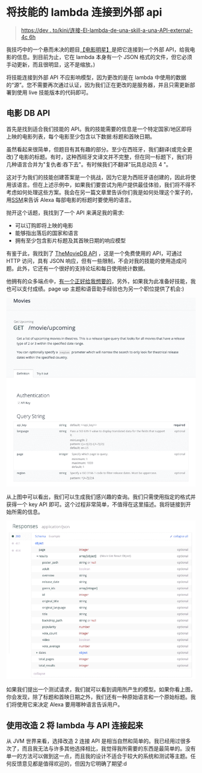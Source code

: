 # 将技能的 lambda 连接到外部 api

> [https://dev . to/kini/连接-El-lambda-de-una-skill-a-una-API-external-4c 6h](https://dev.to/kini/conectando-el-lambda-de-una-skill-a-una-api-externa-4c6h)

我技巧中的一个悬而未决的题目[【电影明星】](https://www.amazon.es/Kinisoftware-Estrenos-de-cine/dp/B07MKCLZ62)是把它连接到一个外部 API，给我电影的信息。到目前为止，它在 lambda 本身有一个 JSON 格式的文件，但它必须手动更新，而且很明显，这不是缩放。)

将技能连接到外部 API 不应影响模型，因为更改的是在 lambda 中使用的数据的“源”。您不需要再次通过认证，因为我们正在更改的是服务器，并且只需更新部署到使用 live 技能版本的代码即可。

## 电影 DB API

首先是找到适合我们技能的 API。我的技能需要的信息是一个特定国家/地区即将上映的电影列表，每个电影至少包含以下数据:标题和首映日期。

虽然看起来很简单，但题目有其有趣的部分。至少在西班牙，我们翻译(或完全更改)了电影的标题。有时，这种西班牙文译文并不完整，但在同一标题下，我们将几种语言合并为"复仇者:吞下去"。有时候我们不翻译"玩具总动员 4 "。

这对于为我们的技能创建答案是一个挑战，因为它是为西班牙语创建的，因此将使用该语言。但在上述示例中，如果我们要尝试为用户提供最佳体验，我们将不得不考虑如何处理这些方案。我会在另一篇文章里告诉你们我是如何处理这个案子的，用[SSM](https://developer.amazon.com/docs/custom-skills/speech-synthesis-markup-language-ssml-reference.html)来告诉 Alexa 每部电影的标题时要使用的语言。

抛开这个话题，我找到了一个 API 来满足我的需求:

*   可以订购即将上映的电影
*   能够指出落后的国家和语言
*   拥有至少包含影片标题及其首映日期的响应模型

有鉴于此，我找到了 [TheMovieDB API](https://developers.themoviedb.org/3/getting-started/introduction) ，这是一个免费使用的 API，可通过 HTTP 访问，具有 JSON 响应，但有一些限制，不会对我的技能的使用造成问题。此外，它还有一个很好的支持论坛和每日使用统计数据。

他拥有的众多端点中，[有一个正好给我想要的](https://developers.themoviedb.org/3/movies/get-upcoming)，另外，如果我为此准备好技能，我也可以支付成绩。page up 主题和语音助手经验也为另一个职位提供了机会:)

[![](img/4f5dd5bb0350039eb485f638dafd6074.png)](https://res.cloudinary.com/practicaldev/image/fetch/s--063XLB29--/c_limit%2Cf_auto%2Cfl_progressive%2Cq_auto%2Cw_880/https://www.kinisoftware.com/conteimg/2019/07/Screenshot-2019-07-27-at-13.07.44.png)

从上图中可以看出，我们可以生成我们感兴趣的查询。我们只需使用指定的格式并获得一个 key API 即可。这个过程非常简单，不值得在这里描述。我将链接到开始所需的信息。

[![](img/1c6e76babc24a081979c18ff171708d3.png)](https://res.cloudinary.com/practicaldev/image/fetch/s--vbjuL8_2--/c_limit%2Cf_auto%2Cfl_progressive%2Cq_auto%2Cw_880/https://www.kinisoftware.com/conteimg/2019/07/Screenshot-2019-07-27-at-13.09.34.png)

如果我们提出一个测试请求，我们就可以看到调用所产生的模型。如果你看上图，你会发现，除了标题和首映日期之外，我们还有一种原始语言和一个原始标题。我们将使用它来决定 Alexa 要用哪种语言告诉用户。

## 使用改造 2 将 lambda 与 API 连接起来

从 JVM 世界来看，选择改造 2 连接 API 是相当自然和简单的。我已经用过很多次了，而且我无法与许多其他选择相比，我觉得我所需要的东西是最简单的。没有单一的方法可以做到这一点，而且我的设计不适合于较大的系统和测试等主题。任何反馈意见都是值得欢迎的，但因为它明确了期望:d